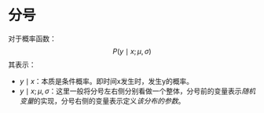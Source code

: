 # 分号
对于概率函数：
$$
P(y \mid x ; \mu, \sigma)
$$
其表示：
- $y \mid x$：本质是条件概率。即时间x发生时，发生y的概率。
- $y \mid x; \mu, \sigma$：这里一般将分号左右侧分别看做一个整体，分号前的变量表示*随机变量*的实现，分号右侧的变量表示定义*该分布的参数*。